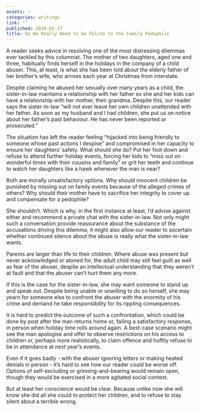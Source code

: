 ```yaml
---
assets: ~
categories: writings
link: ''
published: 2010-01-17
title: Do We Really Need to be Polite to the Family Pedophile
---
```

A reader seeks advice in resolving one of the most distressing dilemmas
ever tackled by this columnist. The mother of two daughters, aged one
and three, habitually finds herself in the holidays in the company of a
child abuser. This, at least, is what she has been told about the
elderly father of her brother’s wife, who arrives each year at Christmas
from interstate.

Despite claiming he abused her sexually over many years as a child, the
sister-in-law maintains a relationship with her father so she and her
kids can have a relationship with her mother, their grandma. Despite
this, our reader says the sister-in-law “will not ever leave her own
children unattended with her father. As soon as my husband and I had
children, she put us on notice about her father’s past behaviour. He has
never been reported or prosecuted.”

The situation has left the reader feeling “hijacked into being friendly
to someone whose past actions I despise” and compromised in her capacity
to ensure her daughters’ safety. What should she do? Put her foot down
and refuse to attend further holiday events, forcing her kids to “miss
out on wonderful times with their cousins and family” or grit her teeth
and continue to watch her daughters like a hawk whenever the man is
near?

Both are morally unsatisfactory options. Why should innocent children be
punished by missing out on family events because of the alleged crimes
of others? Why should their mother have to sacrifice her integrity to
cover up and compensate for a pedophile?

She shouldn’t. Which is why, in the first instance at least, I’d advise
against either and recommend a private chat with the sister-in-law. Not
only might such a conversation provide reassurance about the substance
of the accusations driving this dilemma, it might also allow our reader
to ascertain whether continued silence about the abuse is really what
the sister-in-law wants.

Parents are larger than life to their children. Where abuse was present
but never acknowledged or atoned for, the adult child may still feel
guilt as well as fear of the abuser, despite an intellectual
understanding that they weren’t at fault and that the abuser can’t hurt
them any more.

If this is the case for the sister-in-law, she may want someone to stand
up and speak out. Despite being unable or unwilling to do so herself,
she may yearn for someone else to confront the abuser with the enormity
of his crime and demand he take responsibility for its rippling
consequences.

It is hard to predict the outcome of such a confrontation, which could
be done by post after the man returns home or, failing a satisfactory
response, in person when holiday time rolls around again. A best-case
scenario might see the man apologise and offer to observe restrictions
on his access to children or, perhaps more realistically, to claim
offence and huffily refuse to be in attendance at next year’s events.

Even if it goes badly - with the abuser ignoring letters or making
heated denials in person - it’s hard to see how our reader could be
worse off. Options of self-excluding or grinning-and-bearing would
remain open, though they would be exercised in a more agitated social
context.

But at least her conscience would be clear. Because unlike now she will
know she did all she could to protect her children, and to refuse to
stay silent about a terrible wrong.